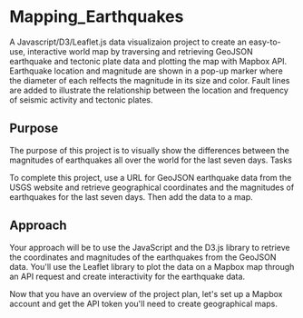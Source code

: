 # Mapping_Earthquakes
A Javascript/D3/Leaflet.js data visualizaion project to create an easy-to-use, interactive world map by traversing and retrieving GeoJSON earthquake and tectonic plate data and plotting the map with Mapbox API. Earthquake location and magnitude are shown in a pop-up marker where the diameter of each relfects the magnitude in its size and color. Fault lines are added to illustrate the relationship between the location and frequency of seismic activity and tectonic plates.

## Purpose

The purpose of this project is to visually show the differences between the magnitudes of earthquakes all over the world for the last seven days.
Tasks

To complete this project, use a URL for GeoJSON earthquake data from the USGS website and retrieve geographical coordinates and the magnitudes of earthquakes for the last seven days. Then add the data to a map.

## Approach

Your approach will be to use the JavaScript and the D3.js library to retrieve the coordinates and magnitudes of the earthquakes from the GeoJSON data. You'll use the Leaflet library to plot the data on a Mapbox map through an API request and create interactivity for the earthquake data.

Now that you have an overview of the project plan, let's set up a Mapbox account and get the API token you'll need to create geographical maps.